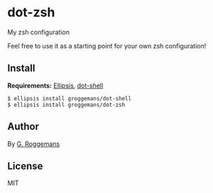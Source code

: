 # dot-zsh
My zsh configuration

Feel free to use it as a starting point for your own zsh configuration!

## Install
**Requirements:** [Ellipsis][ellipsis], [dot-shell][dot-shell]

``` shell
$ ellipsis install groggemans/dot-shell
$ ellipsis install groggemans/dot-zsh
```

## Author
By [G. Roggemans][groggemans]

## License
MIT

[ellipsis]:             https://github.com/ellipsis/ellipsis
[groggemans]:           https://github.com/groggemans

[dot-shell]:            https://github.com/groggemans/dot-shell
